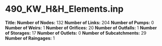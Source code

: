 # 490_KW_H&H_Elements.inp
**Title:** 
**Number of Nodes:** 132
**Number of Links:** 204
**Number of Pumps:** 0
**Number of Weirs:** 1
**Number of Orifices:** 20
**Number of Outfalls:** 1
**Number of Storages:** 17
**Number of Outlets:** 0
**Number of Subcatchments:** 29
**Number of Raingages:** 1
